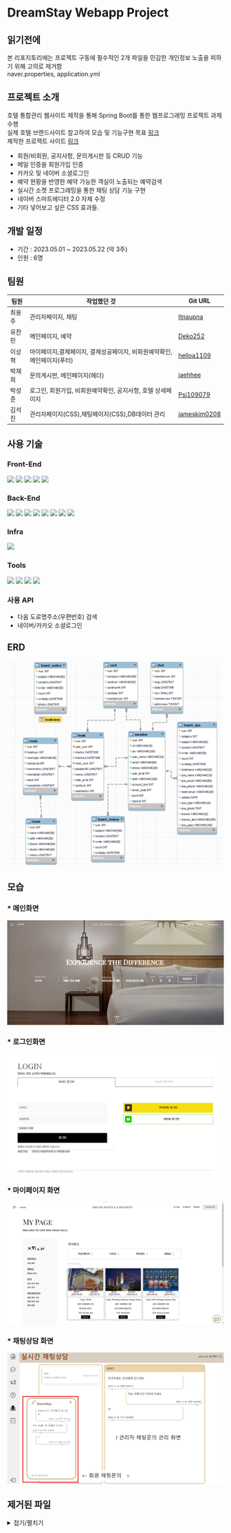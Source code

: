 DreamStay Webapp Project 
========================
## 읽기전에
본 리포지토리에는 프로젝트 구동에 필수적인 2개 파일을 민감한 개인정보 노출을 피하기 위해 고의로 제거함<br/>
naver.properties, application.yml

## 프로젝트 소개
호텔 통합관리 웹사이트 제작을 통해 Spring Boot를 통한 웹프로그래밍 프로젝트 과제 수행<br/>
실제 호텔 브랜드사이트 참고하여 모습 및 기능구현 목표 [링크](https://josunhotel.com)<br/>
제작한 프로젝트 사이트 [링크](http://bit-dreamstay.kro.kr)
* 회원/비회원, 공지사항, 문의게시판 등 CRUD 기능
* 메일 인증을 회원가입 인증
* 카카오 및 네이버 소셜로그인
* 예약 현황을 반영한 예약 가능한 객실이 노출되는 예약검색
* 실시간 소켓 프로그래밍을 통한 채팅 상담 기능 구현
* 네이버 스마트에디터 2.0 자체 수정
* 기타 넣어보고 싶은 CSS 효과들.



## 개발 일정
* 기간 : 2023.05.01 ~ 2023.05.22 (약 3주)
* 인원 : 6명


## 팀원
|팀원|작업했던 것|Git URL|
|-------------------|---|---|
|최용주|관리자페이지, 채팅|[Itnaupna](https://github.com/itnaupna)|
|유찬민|메인페이지, 예약|[Deko252](https://github.com/Deko252)|
|이상혁|마이페이지,결제페이지, 결제성공페이지, 비회원예약확인, 메인페이지(푸터)|[helloa1109](https://github.com/helloa1109)|
|박재희|문의게시판, 메인페이지(헤더)|[jaehhee](https://github.com/jaehhee)|
|박성준|로그인, 회원가입, 비회원예약확인, 공지사항, 호텔 상세페이지|[Psj109079](https://github.com/Psj109079)|
|김석진|관리자페이지(CSS),채팅페이지(CSS),DB데이터 관리|[jameskim0208](https://github.com/jameskim0208)|

## 사용 기술
### Front-End
<div>
  <img src="https://img.shields.io/badge/html5-E34F26?style=for-the-badge&logo=html5&logoColor=white"> 
  <img src="https://img.shields.io/badge/css-1572B6?style=for-the-badge&logo=css3&logoColor=white"> 
  <img src="https://img.shields.io/badge/javascript-F7DF1E?style=for-the-badge&logo=javascript&logoColor=black"> 
  <img src="https://img.shields.io/badge/jquery-0769AD?style=for-the-badge&logo=jquery&logoColor=white">
  <img src="https://img.shields.io/badge/bootstrap-7952B3?style=for-the-badge&logo=bootstrap&logoColor=white">
</div>
  
### Back-End
<div>
  <img src="https://img.shields.io/badge/java 11-007396?style=for-the-badge&logo=java&logoColor=white"> 
  <img src="https://img.shields.io/badge/apache tomcat 9-F8DC75?style=for-the-badge&logo=apachetomcat&logoColor=black">
  <img src="https://img.shields.io/badge/mysql 8-4479A1?style=for-the-badge&logo=mysql&logoColor=white"> 
  <img src="https://img.shields.io/badge/spring_boot-6DB33F?style=for-the-badge&logo=spring&logoColor=white"> 
  <img src="https://img.shields.io/badge/Maven-c71a36?style=for-the-badge&logo=Apache Maven&logoColor=white"> 
  <img src="https://img.shields.io/badge/docker-2496ED?style=for-the-badge&logo=docker&logoColor=white">
  <img src="https://img.shields.io/badge/jenkins-D24939?style=for-the-badge&logo=jenkins&logoColor=white">
  <img src="https://img.shields.io/badge/ubuntu 20.04-e95420?style=for-the-badge&logo=ubuntu&logoColor=black"> 
</div>

### Infra
<div>
  <img src="https://img.shields.io/badge/naver_cloud-03c75a?style=for-the-badge&logo=naver&logoColor=white">
</div>

### Tools
<div> 
  <img src="https://img.shields.io/badge/intellij-000000?style=for-the-badge&logo=intellijidea&logoColor=white">
  <img src="https://img.shields.io/badge/postman-ff6c37?style=for-the-badge&logo=postman&logoColor=white">
  <img src="https://img.shields.io/badge/github-181717?style=for-the-badge&logo=github&logoColor=white">
  <img src="https://img.shields.io/badge/git-F05032?style=for-the-badge&logo=git&logoColor=white">
</div>

### 사용 API
* 다음 도로명주소(우편번호) 검색
* 네이버/카카오 소셜로그인

## ERD
<img src="https://github.com/itnaupna/DS_PUB/blob/master/image.png?raw=true">

## 모습
### * 메인화면
<img src="https://github.com/itnaupna/DS_PUB/blob/master/01-main.png?raw=true">

### * 로그인화면
<img src="https://github.com/itnaupna/DS_PUB/blob/master/02-login.png?raw=true">

### * 마이페이지 화면
<img src="https://github.com/itnaupna/DS_PUB/blob/master/03-mypage.png?raw=true">

### * 채팅상담 화면
<img src="https://github.com/itnaupna/DS_PUB/blob/master/04-chat.png?raw=true">

## 제거된 파일
<details>
<summary>접기/펼치기</summary>

## application.yml
  <pre>
spring:
  datasource:
    driver-class-name: com.mysql.cj.jdbc.Driver
    url: jdbc:mysql://DB주소?serverTimezone=Asia/Seoul
    username: DB 아이디
    password: DB 비밀번호
  servlet:
    multipart:
      max-file-size:
        4MB
  mail:
    host: smtp.naver.com
    port: 465
    username: '네이버 계정'
    password: '네이버 비번'
    protocol: smtp
    properties:
      mail:
        smtp:
          auth: true
          ssl:
            enable: true
            required: true
  #mybatis
mybatis:
  type-aliases-package: com.bitnc4.dto
  mapper-locations:
  - /mapper/**/*.xml
</pre>
  
## naver.properties
  <pre>
cloud.aws.stack.auto=false
cloud.aws.region.static=ap-northeast-2
ncp.accessKey=네이버클라우드 AccessKey
ncp.secretKey=네이버클라우드 SecretKey
ncp.regionName=kr-standard
ncp.endPoint=https://kr.object.ncloudstorage.com
  </pre>
</details>

